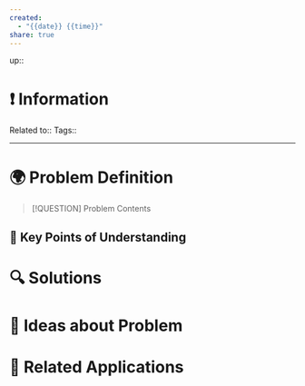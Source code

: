 ```yaml
---
created:
  - "{{date}} {{time}}"
share: true
---
```


up::

# ❗ Information
Related to:: 
Tags:: 

___
# 🌍 Problem Definition

> [!QUESTION] Problem
> Contents

## 🔑 **Key Points of Understanding**

# 🔍 Solutions

# 🧠 Ideas about Problem

# 🔗 Related Applications

